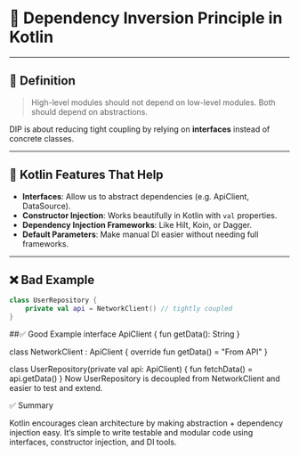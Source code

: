 # 🔄 Dependency Inversion Principle in Kotlin

---

## 📘 Definition

> High-level modules should not depend on low-level modules. Both should depend on abstractions.

DIP is about reducing tight coupling by relying on **interfaces** instead of concrete classes.

---

## 🚀 Kotlin Features That Help

- **Interfaces**: Allow us to abstract dependencies (e.g. ApiClient, DataSource).
- **Constructor Injection**: Works beautifully in Kotlin with `val` properties.
- **Dependency Injection Frameworks**: Like Hilt, Koin, or Dagger.
- **Default Parameters**: Make manual DI easier without needing full frameworks.

---

## ❌ Bad Example

```kotlin
class UserRepository {
    private val api = NetworkClient() // tightly coupled
}
```
##✅ Good Example
interface ApiClient {
    fun getData(): String
}

class NetworkClient : ApiClient {
    override fun getData() = "From API"
}

class UserRepository(private val api: ApiClient) {
    fun fetchData() = api.getData()
}
Now UserRepository is decoupled from NetworkClient and easier to test and extend.

✅ Summary

Kotlin encourages clean architecture by making abstraction + dependency injection easy.
It’s simple to write testable and modular code using interfaces, constructor injection, and DI tools.
